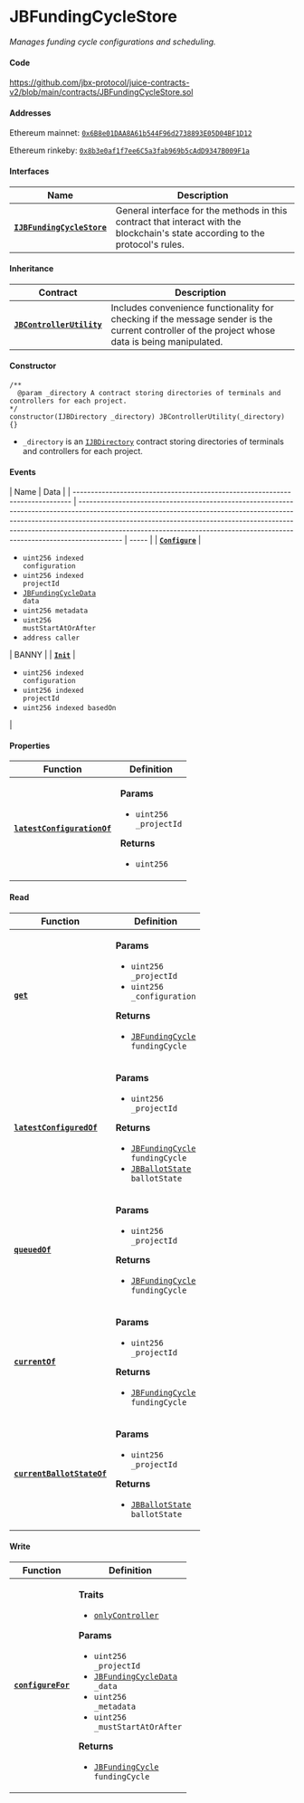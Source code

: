 # JBFundingCycleStore

_Manages funding cycle configurations and scheduling._

#### Code

https://github.com/jbx-protocol/juice-contracts-v2/blob/main/contracts/JBFundingCycleStore.sol

#### Addresses

Ethereum mainnet: [`0x6B8e01DAA8A61b544F96d2738893E05D04BF1D12`](https://etherscan.io/address/0x6B8e01DAA8A61b544F96d2738893E05D04BF1D12)

Ethereum rinkeby: [`0x8b3e0af1f7ee6C5a3fab969b5cAdD9347B009F1a`](https://rinkeby.etherscan.io/address/0x8b3e0af1f7ee6C5a3fab969b5cAdD9347B009F1a)

#### Interfaces

| Name                                                                      | Description                                                                                                                     |
| ------------------------------------------------------------------------- | ------------------------------------------------------------------------------------------------------------------------------- |
| [**`IJBFundingCycleStore`**](/dev/api/interfaces/ijbfundingcyclestore.md) | General interface for the methods in this contract that interact with the blockchain's state according to the protocol's rules. |

#### Inheritance

| Contract                                                                         | Description                                                                                                                                     |
| -------------------------------------------------------------------------------- | ----------------------------------------------------------------------------------------------------------------------------------------------- |
| [**`JBControllerUtility`**](/dev/api/contracts/or-abstract/jbcontrollerutility/) | Includes convenience functionality for checking if the message sender is the current controller of the project whose data is being manipulated. |

#### Constructor

```
/**
  @param _directory A contract storing directories of terminals and controllers for each project.
*/
constructor(IJBDirectory _directory) JBControllerUtility(_directory) {}
```

- `_directory` is an [`IJBDirectory`](/dev/api/interfaces/ijbdirectory.md) contract storing directories of terminals and controllers for each project.

#### Events

| Name                                                                          | Data                                                                                                                                                                                                                                                                                                                                 |
| ----------------------------------------------------------------------------- | ------------------------------------------------------------------------------------------------------------------------------------------------------------------------------------------------------------------------------------------------------------------------------------------------------------------------------------ | ----- |
| [**`Configure`**](/dev/api/contracts/jbfundingcyclestore/events/configure.md) | <ul><li><code>uint256 indexed configuration</code></li><li><code>uint256 indexed projectId</code></li><li><code>[JBFundingCycleData](/dev/api/data-structures/jbfundingcycledata.md) data</code></li><li><code>uint256 metadata</code></li><li><code>uint256 mustStartAtOrAfter</code></li><li><code>address caller</code></li></ul> | BANNY |
| [**`Init`**](/dev/api/contracts/jbfundingcyclestore/events/init.md)           | <ul><li><code>uint256 indexed configuration</code></li><li><code>uint256 indexed projectId</code></li><li><code>uint256 indexed basedOn</code></li></ul>                                                                                                                                                                             |

#### Properties

| Function                                                                                                  | Definition                                                                                                                                            |
| --------------------------------------------------------------------------------------------------------- | ----------------------------------------------------------------------------------------------------------------------------------------------------- |
| [**`latestConfigurationOf`**](/dev/api/contracts/jbfundingcyclestore/properties/latestconfigurationof.md) | <p><strong>Params</strong></p><ul><li><code>uint256 \_projectId</code></li></ul><p><strong>Returns</strong></p><ul><li><code>uint256</code></li></ul> |

#### Read

| Function                                                   | Definition                                                                                                                                                                                                                                                                                                |
| ---------------------------------------------------------- | --------------------------------------------------------------------------------------------------------------------------------------------------------------------------------------------------------------------------------------------------------------------------------------------------------- |
| [**`get`**](read/get.md)                                   | <p><strong>Params</strong></p><ul><li><code>uint256 \_projectId</code></li><li><code>uint256 \_configuration</code></li></ul><p><strong>Returns</strong></p><ul><li><code>[JBFundingCycle](/dev/api/data-structures/jbfundingcycle.md) fundingCycle</code></li></ul>                                      |
| [**`latestConfiguredOf`**](read/latestconfiguredof.md)     | <p><strong>Params</strong></p><ul><li><code>uint256 \_projectId</code></li></ul><p><strong>Returns</strong></p><ul><li><code>[JBFundingCycle](/dev/api/data-structures/jbfundingcycle.md) fundingCycle</code></li><li><code>[JBBallotState](/dev/api/enums/jbballotstate.md) ballotState</code></li></ul> |
| [**`queuedOf`**](read/queuedof.md)                         | <p><strong>Params</strong></p><ul><li><code>uint256 \_projectId</code></li></ul><p><strong>Returns</strong></p><ul><li><code>[JBFundingCycle](/dev/api/data-structures/jbfundingcycle.md) fundingCycle</code></li></ul>                                                                                   |
| [**`currentOf`**](read/currentof.md)                       | <p><strong>Params</strong></p><ul><li><code>uint256 \_projectId</code></li></ul><p><strong>Returns</strong></p><ul><li><code>[JBFundingCycle](/dev/api/data-structures/jbfundingcycle.md) fundingCycle</code></li></ul>                                                                                   |
| [**`currentBallotStateOf`**](read/currentballotstateof.md) | <p><strong>Params</strong></p><ul><li><code>uint256 \_projectId</code></li></ul><p><strong>Returns</strong></p><ul><li><code>[JBBallotState](/dev/api/enums/jbballotstate.md) ballotState</code></li></ul>                                                                                                |

#### Write

| Function                                    | Definition                                                                                                                                                                                                                                                                                                                                                                                                                                                                                                                                                                      |
| ------------------------------------------- | ------------------------------------------------------------------------------------------------------------------------------------------------------------------------------------------------------------------------------------------------------------------------------------------------------------------------------------------------------------------------------------------------------------------------------------------------------------------------------------------------------------------------------------------------------------------------------- |
| [**`configureFor`**](write/configurefor.md) | <p><strong>Traits</strong></p><ul><li><code>[onlyController](/dev/api/contracts/or-abstract/jbcontrollerutility/modifiers/onlycontroller.md)</code></li></ul><p><strong>Params</strong></p><ul><li><code>uint256 \_projectId</code></li><li><code>[JBFundingCycleData](/dev/api/data-structures/jbfundingcycledata.md) \_data</code></li><li><code>uint256 \_metadata</code></li><li><code>uint256 \_mustStartAtOrAfter</code></li></ul><p><strong>Returns</strong></p><ul><li><code>[JBFundingCycle](/dev/api/data-structures/jbfundingcycle.md) fundingCycle</code></li></ul> |
